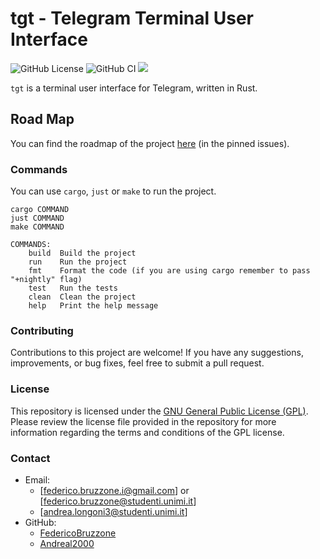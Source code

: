 # tgt - Telegram Terminal User Interface

![GitHub License](https://img.shields.io/github/license/FedericoBruzzone/tgt)
![GitHub CI](https://github.com/FedericoBruzzone/tgt/actions/workflows/rust.yml/badge.svg)
[![](https://tokei.rs/b1/github/FedericoBruzzone/tgt?type=Rust,Python)](https://github.com/FedericoBruzzone/tgt)


`tgt` is a terminal user interface for Telegram, written in Rust.

## Road Map

You can find the roadmap of the project [here](https://github.com/FedericoBruzzone/tg-tui/issues/1) (in the pinned issues).

### Commands

You can use `cargo`, `just` or `make` to run the project.

```shell
cargo COMMAND
just COMMAND
make COMMAND

COMMANDS:
    build  Build the project
    run    Run the project
    fmt    Format the code (if you are using cargo remember to pass "+nightly" flag)
    test   Run the tests
    clean  Clean the project
    help   Print the help message
```

### Contributing

Contributions to this project are welcome! If you have any suggestions, improvements, or bug fixes, feel free to submit a pull request.

### License

This repository is licensed under the [GNU General Public License (GPL)](https://www.gnu.org/licenses/gpl-3.0.html). Please review the license file provided in the repository for more information regarding the terms and conditions of the GPL license.

### Contact

- Email:
  - [federico.bruzzone.i@gmail.com] or [federico.bruzzone@studenti.unimi.it]
  - [andrea.longoni3@studenti.unimi.it]
- GitHub:
  - [FedericoBruzzone](https://github.com/FedericoBruzzone)
  - [Andreal2000](https://github.com/Andreal2000)

